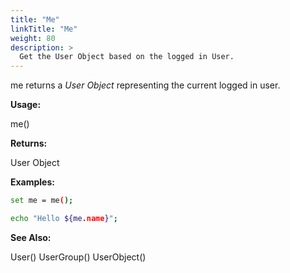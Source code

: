 ```yaml
---
title: "Me"
linkTitle: "Me"
weight: 80
description: >
  Get the User Object based on the logged in User.
---
```


me returns a _User Object_ representing the current logged in user.

**Usage:**

me()

**Returns:**

User Object

**Examples:**

~~~bash
set me = me();

echo "Hello ${me.name}";
~~~

**See Also:**

User()
UserGroup()
UserObject()
